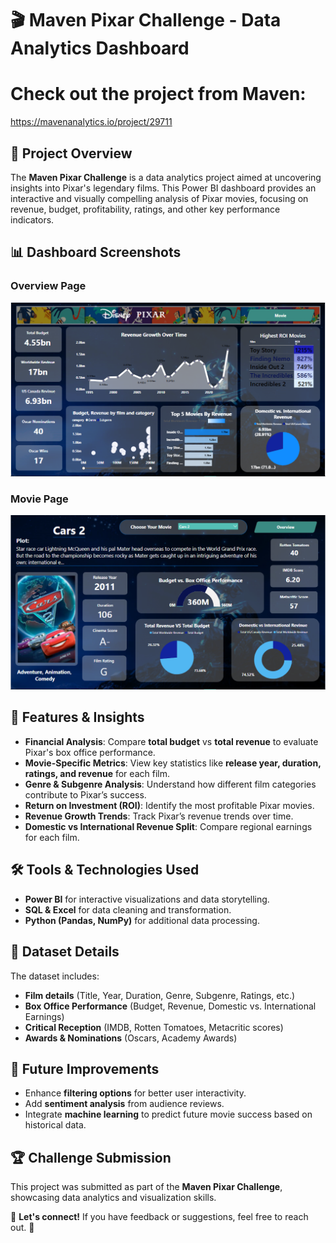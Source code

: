 # 🎬 Maven Pixar Challenge - Data Analytics Dashboard

# Check out the project from Maven:
  https://mavenanalytics.io/project/29711

## 📌 Project Overview
The **Maven Pixar Challenge** is a data analytics project aimed at uncovering insights into Pixar's legendary films. This Power BI dashboard provides an interactive and visually compelling analysis of Pixar movies, focusing on revenue, budget, profitability, ratings, and other key performance indicators.

## 📊 Dashboard Screenshots
### Overview Page
![Overview Dashboard](https://github.com/ontu001/maven-pixar-challange/blob/main/files/Dashboard/Overview.PNG)

### Movie Page
![Movie Dashboard](https://github.com/ontu001/maven-pixar-challange/blob/main/files/Dashboard/Movie.PNG)

## 🚀 Features & Insights
- **Financial Analysis**: Compare **total budget** vs **total revenue** to evaluate Pixar's box office performance.
- **Movie-Specific Metrics**: View key statistics like **release year, duration, ratings, and revenue** for each film.
- **Genre & Subgenre Analysis**: Understand how different film categories contribute to Pixar’s success.
- **Return on Investment (ROI)**: Identify the most profitable Pixar movies.
- **Revenue Growth Trends**: Track Pixar’s revenue trends over time.
- **Domestic vs International Revenue Split**: Compare regional earnings for each film.

## 🛠️ Tools & Technologies Used
- **Power BI** for interactive visualizations and data storytelling.
- **SQL & Excel** for data cleaning and transformation.
- **Python (Pandas, NumPy)** for additional data processing.

## 📂 Dataset Details
The dataset includes:
- **Film details** (Title, Year, Duration, Genre, Subgenre, Ratings, etc.)
- **Box Office Performance** (Budget, Revenue, Domestic vs. International Earnings)
- **Critical Reception** (IMDB, Rotten Tomatoes, Metacritic scores)
- **Awards & Nominations** (Oscars, Academy Awards)

## 🎯 Future Improvements
- Enhance **filtering options** for better user interactivity.
- Add **sentiment analysis** from audience reviews.
- Integrate **machine learning** to predict future movie success based on historical data.

## 🏆 Challenge Submission
This project was submitted as part of the **Maven Pixar Challenge**, showcasing data analytics and visualization skills.


📢 **Let's connect!** If you have feedback or suggestions, feel free to reach out. 🚀


